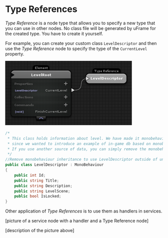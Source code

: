 # Type References

_Type Reference_ is a node type that allows you to specify a new type that you can use in other nodes. No class file will be generated by uFrame for the created type. You have to create it yourself.

For example, you can create your custom class `LevelDescriptor` and then use the _Type Reference_ node to specify the type of the `CurrentLevel` property.

![](images/screenshot_112.png)

```csharp
/*
 * This class holds information about level. We have made it monobehavior,
 * since we wanted to introduce an example of in-game db based on monobehaviours.
 * If you use another source of data, you can simply remove the monobeh inharitance.
 */
//Remove monobehaviour inheritance to use LevelDescriptor outside of unity
public class LevelDescriptor : MonoBehaviour
{
    public int Id;
    public string Title;
    public string Description;
    public string LevelScene;
    public bool IsLocked;
}
```

Other application of _Type References_ is to use them as handlers in services.

[picture of a service node with a handler and a Type Reference node]

[description of the picture above]
